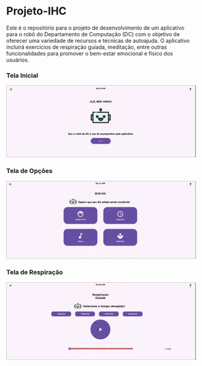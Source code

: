 # Projeto-IHC
Este é o repositório para o projeto de desenvolvimento de um aplicativo para o robô do Departamento de Computação (DC) com o objetivo de oferecer uma variedade de recursos e técnicas de autoajuda. O aplicativo incluirá exercícios de respiração guiada, meditação, entre outras funcionalidades para promover o bem-estar emocional e físico dos usuários.

### Tela Inicial
![Tela INICIAL](assets/TelaInicial.png)

### Tela de Opções
![Tela OPCAO](assets/Opcao.png)

### Tela de Respiração
![Tela Respiração](assets/Respiracao.png)